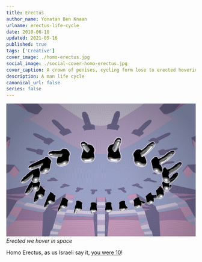 ```yaml
---
title: Erectus
author_name: Yonatan Ben Knaan
urlname: erectus-life-cycle
date: 2010-06-10
updated: 2021-05-16
published: true
tags: ['Creative']
cover_image: ./homo-erectus.jpg
social_image: ./social-cover-homo-erectus.jpg
cover_caption: A crown of penises, cycling form lose to erected hovering in a space 
description: A man life cycle
canonical_url: false
series: false
---
```


![A crown of penises, cycling form lose to erected hovering in a space](./homo-erectus.jpg)
*Erected we hover in space*

Homo Erectus, as us Israeli say it, [you were 10](https://youtu.be/4ruRU3ofIII)!